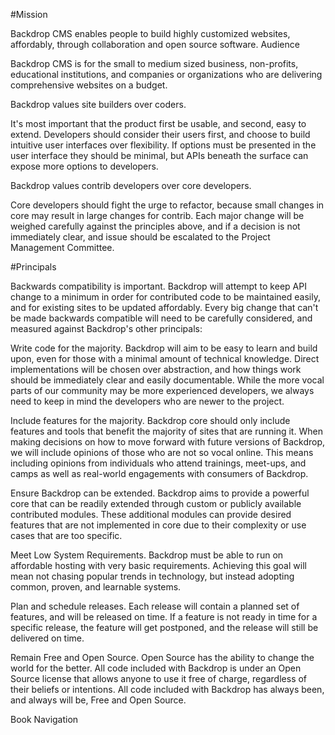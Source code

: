 #Mission

Backdrop CMS enables people to build highly customized websites, affordably, through collaboration and open source software.
Audience

Backdrop CMS is for the small to medium sized business, non-profits, educational institutions, and companies or organizations who are delivering comprehensive websites on a budget.

Backdrop values site builders over coders.

It's most important that the product first be usable, and second, easy to extend. Developers should consider their users first, and choose to build intuitive user interfaces over flexibility. If options must be presented in the user interface they should be minimal, but APIs beneath the surface can expose more options to developers.

Backdrop values contrib developers over core developers.

Core developers should fight the urge to refactor, because small changes in core may result in large changes for contrib. Each major change will be weighed carefully against the principles above, and if a decision is not immediately clear, and issue should be escalated to the Project Management Committee.

#Principals

Backwards compatibility is important.
Backdrop will attempt to keep API change to a minimum in order for contributed code to be maintained easily, and for existing sites to be updated affordably. Every big change that can't be made backwards compatible will need to be carefully considered, and measured against Backdrop's other principals:

Write code for the majority.
Backdrop will aim to be easy to learn and build upon, even for those with a minimal amount of technical knowledge. Direct implementations will be chosen over abstraction, and how things work should be immediately clear and easily documentable. While the more vocal parts of our community may be more experienced developers, we always need to keep in mind the developers who are newer to the project.

Include features for the majority.
Backdrop core should only include features and tools that benefit the majority of sites that are running it. When making decisions on how to move forward with future versions of Backdrop, we will include opinions of those who are not so vocal online. This means including opinions from individuals who attend trainings, meet-ups, and camps as well as real-world engagements with consumers of Backdrop.

Ensure Backdrop can be extended.
Backdrop aims to provide a powerful core that can be readily extended through custom or publicly available contributed modules. These additional modules can provide desired features that are not implemented in core due to their complexity or use cases that are too specific.

Meet Low System Requirements.
Backdrop must be able to run on affordable hosting with very basic requirements. Achieving this goal will mean not chasing popular trends in technology, but instead adopting common, proven, and learnable systems.

Plan and schedule releases.
Each release will contain a planned set of features, and will be released on time. If a feature is not ready in time for a specific release, the feature will get postponed, and the release will still be delivered on time.

Remain Free and Open Source.
Open Source has the ability to change the world for the better. All code included with Backdrop is under an Open Source license that allows anyone to use it free of charge, regardless of their beliefs or intentions. All code included with Backdrop has always been, and always will be, Free and Open Source.

Book Navigation
